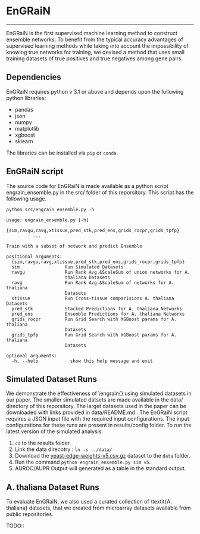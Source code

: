 # EnGRaiN
----

EnGRaiN is the first supervised machine learning method to construct ensemble networks. 
To benefit from the typical accuracy advantages of supervised learning methods while 
taking into account the impossibility of knowing true networks for training, 
we devised a method that uses small training datasets of true positives and true negatives among gene pairs. 


Dependencies
----
EnGRaiN requires python v 3.1 or above and depends upon the following python 
libraries:

  - pandas 
  - json
  - numpy 
  - matplotlib 
  - xgboost 
  - sklearn

The libraries can be installed via `pip` or `conda`.

EnGRaiN script
----
The source code for EnGRaiN is made available as a python script engrain_ensemble.py 
in the src/ folder of this reporsitory. This script has the following usage.

    python src/engrain_ensemble.py -h 

    usage: engrain_ensemble.py [-h]
              {sim,ravgu,ravg,xtissue,pred_stk,pred_ens,grids_rocpr,grids_tpfp}
              ...

    Train with a subset of network and predict Ensemble

    positional arguments:
      {sim,ravgu,ravg,xtissue,pred_stk,pred_ens,grids_rocpr,grids_tpfp}
      sim                 Run Simulated Datasets
      ravgu               Run Rank Avg.&ScaleSum of union networks for A.
                          thaliana Datasets
      ravg                Run Rank Avg.&ScaleSum of networks for A. thaliana
                          Datasets
      xtissue             Run Cross-tissue comparisions A. thaliana Datasets
      pred_stk            Stacked Predictions for A. thaliana Networks
      pred_ens            Ensemble Predictions for A. thaliana Networks
      grids_rocpr         Run Grid Search with XGBoost params for A. thaliana
                          Datasets
      grids_tpfp          Run Grid Search with XGBoost params for A. thaliana
                          Datasets

    optional arguments:
      -h, --help            show this help message and exit


Simulated Dataset Runs
---

We demonstrate the effectiveness of \engrain{} using simulated datasets in our paper.
The smaller simulated datsets are made available in the data/ directory of this 
reporsitory.
The larget datasets used in the paper can be downloaded with links provided  in data/README.md .
The EnGRaiN script requires a JSON input file with the required input configurations.
The input configurations for these runs are present in results/config folder. 
To run the latest version of the simulated analysis:

1. `cd` to the results folder.
2. Link the data direcotry : `ln -s ../data/`
3. Download the [yeast-edge-weights-v5.csv.gz](https://www.dropbox.com/s/c7rhjs75oek1wia/yeast-edge-weights-v5.csv.gz?dl=0)  dataset to the `data` folder.
4. Run the command `python engrain_ensemble.py sim v5`.
5. AUROC/AUPR Output will generated as a table in the standard output.

A. thaliana Dataset Runs
---
To evaluate EnGRaiN, we also used a curated collection of \textit{A. thaliana} 
datasets, that we created from microarray datasets available from 
public repositories.

TODO::
